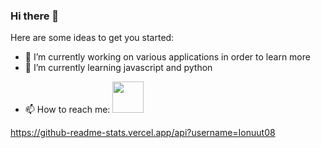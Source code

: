 ### Hi there 👋

<!--
**Ionuut08/Ionuut08** is a ✨ _special_ ✨ repository because its `README.md` (this file) appears on your GitHub profile.
-->



<p>
Here are some ideas to get you started:

- 🔭 I’m currently working on various applications in order to learn more
- 🌱 I’m currently learning javascript and python
<!-- - 👯 I’m looking to collaborate on ... -->
<!-- - 🤔 I’m looking for help with ... -->
<!-- - 💬 Ask me about ... -->
- 📫 How to reach me: <a href="https://www.linkedin.com/in/ionu%C8%9B-feraru-a9b540164/">
  <img src = "https://upload.wikimedia.org/wikipedia/commons/thumb/c/ca/LinkedIn_logo_initials.png/768px-LinkedIn_logo_initials.png" width = "auto" height = "50px" />
</a>
<!-- - 😄 Pronouns: ... -->
<!-- - ⚡ Fun fact: -->
</p>


https://github-readme-stats.vercel.app/api?username=Ionuut08
